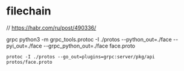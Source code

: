# filechain

// https://habr.com/ru/post/490336/

grpc
python3 -m grpc_tools.protoc -I ./protos --python_out=./face --pyi_out=./face --grpc_python_out=./face face.proto

```
protoc -I ./protos --go_out=plugins=grpc:server/pkg/api protos/face.proto
```